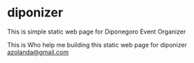 # diponizer
This is simple static web page for Diponegoro Event Organizer

This is Who help me building this static web page for diponizer
azolanda@gmail.com
